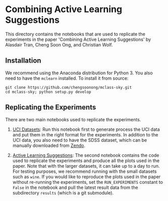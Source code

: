 # Combining Active Learning Suggestions

This directory contains the notebooks that are used to replicate
the experiments in the paper 'Combining Active Learning Suggestions' by
Alasdair Tran, Cheng Soon Ong, and Christian Wolf.

## Installation

We recommend using the Anaconda distribution for Python 3. You also
need to have the `mclearn` installed. To install it from source:

```
git clone https://github.com/chengsoonong/mclass-sky.git
cd mclass-sky; python setup.py develop
```

## Replicating the Experiments

There are two main notebooks used to replicate the experiments.

1. [UCI Datasets](uci_datasets.ipynb):
   Run this notebook first to generate process the UCI data and put them
   in the right format for the experiments. In addition to the UCI data,
   you also need to have the SDSS dataset, which can be manually downloaded
   from [Zendo](http://dx.doi.org/10.5281/zenodo.58500).

2. [Active Learning Suggestions](active_learning_suggestions.ipynb):
   The second notebook contains the code used to replicate the experiments
   and produce all the plots used in the paper. Note that with the larger
   datasets, it can take up to a day to run. For testing purposes, we recommend
   running with the small datasets such as `wine`. If you would like to
   reproduce the plots used in the paper without re-running the experiments,
   set the `RUN_EXPERIMENTS` constant to `False` in the notebook and
   pull the latest result data from the subdirectory `results` (which is
   a git submodule).

